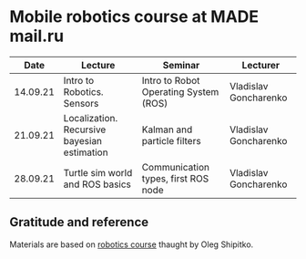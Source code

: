 # Mobile robotics course at MADE mail.ru

| Date     | Lecture                                     | Seminar                               | Lecturer              |
| -------- | ------------------------------------------- | ------------------------------------- | --------------------- |
| 14.09.21 | Intro to Robotics. Sensors                  | Intro to Robot Operating System (ROS) | Vladislav Goncharenko |
| 21.09.21 | Localization. Recursive bayesian estimation | Kalman and particle filters           | Vladislav Goncharenko |
| 28.09.21 | Turtle sim world and ROS basics             | Communication types, first ROS node   | Vladislav Goncharenko |

## Gratitude and reference

Materials are based on
[robotics course](https://github.com/girafe-ai/msai-robotics) thaught by Oleg
Shipitko.
